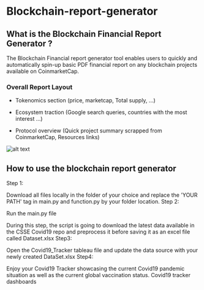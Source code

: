# Blockchain-report-generator

## What is the Blockchain Financial Report Generator ? 

The Blockchain Financial report generator tool enables users to quickly and automatically spin-up basic PDF financial report on any blockchain projects available on CoinmarketCap. 

### Overall Report Layout

  - Tokenomics section (price, marketcap, Total supply, ...) 
  
  - Ecosystem traction (Google search queries, countries with the most interest ...)
  
  - Protocol overview (Quick project summary scrapped from CoinmarketCap, Resources links) 
  
![alt text](https://github.com/Cybergen300/Blockchain-report-generator/pictures/Report_Screenshot.png)


## How to use the blockchain report generator 

Step 1:

Download all files locally in the folder of your choice and replace the 'YOUR PATH' tag in main.py and function.py by your folder location.
Step 2:

Run the main.py file

During this step, the script is going to download the latest data available in the CSSE Covid19 repo and preprocess it before saving it as an excel file called Dataset.xlsx
Step3:

Open the Covid19_Tracker tableau file and update the data source with your newly created DataSet.xlsx
Step4:

Enjoy your Covid19 Tracker showcasing the current Covid19 pandemic situation as well as the current global vaccination status.
Covid19 tracker dashboards
